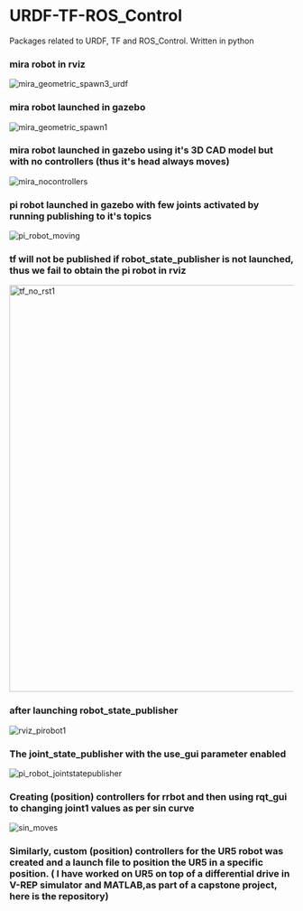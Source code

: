 # URDF-TF-ROS_Control
Packages related to URDF, TF and ROS_Control. Written in python

### mira robot in rviz
![mira_geometric_spawn3_urdf](https://user-images.githubusercontent.com/56476887/85279776-a3904a00-b4a4-11ea-99b1-fdb8699f1c40.png)

### mira robot launched in gazebo
![mira_geometric_spawn1](https://user-images.githubusercontent.com/56476887/85279781-a4c17700-b4a4-11ea-8d8b-6b9b8d39c3f7.png)

### mira robot launched in gazebo using it's 3D CAD model but with no controllers (thus it's head always moves)
![mira_nocontrollers](https://user-images.githubusercontent.com/56476887/85279769-9ffcc300-b4a4-11ea-8dd2-b9f375b9ca85.gif)



### pi robot launched in gazebo with few joints activated by running publishing to it's topics
![pi_robot_moving](https://user-images.githubusercontent.com/56476887/85285334-5fa24280-b4ae-11ea-8b92-8998a8e7cb54.gif)


### tf will not be published if robot_state_publisher is not launched, thus we fail to obtain the pi robot in rviz 
<img width="720" alt="tf_no_rst1" src="https://user-images.githubusercontent.com/56476887/85285651-df301180-b4ae-11ea-80cd-cb478334c337.png">


### after launching robot_state_publisher
![rviz_pirobot1](https://user-images.githubusercontent.com/56476887/85285333-5f09ac00-b4ae-11ea-8332-dda4631b2e6b.png)


### The joint_state_publisher with the use_gui parameter enabled
![pi_robot_jointstatepublisher](https://user-images.githubusercontent.com/56476887/85285329-5d3fe880-b4ae-11ea-890e-8a92cc1072f3.png)


### Creating (position) controllers for rrbot and then using rqt_gui to changing joint1 values as per sin curve
![sin_moves](https://user-images.githubusercontent.com/56476887/85287741-587d3380-b4b2-11ea-8b22-6c3f81bbc8e0.gif)

### Similarly, custom (position) controllers for the UR5 robot was created and a launch file to position the UR5 in a specific position. ( I have worked on UR5 on top of a differential drive in V-REP simulator and MATLAB,as part of a capstone project, here is the repository)

